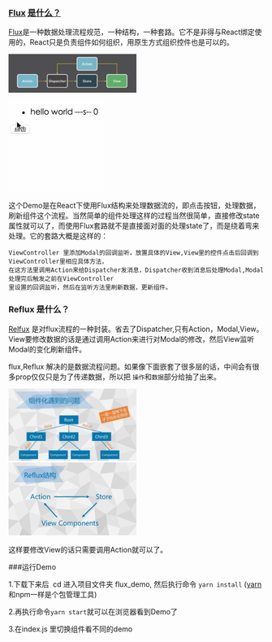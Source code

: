 ### [Flux](https://ryanclark.me/getting-started-with-flux/) [是什么？](https://github.com/facebook/flux)
[Flux](http://blog.andrewray.me/flux-for-stupid-people/)是一种数据处理流程规范，一种结构，一种套路。它不是非得与React绑定使用的，React只是负责组件如何组织，用原生方式组织控件也是可以的。

<img src="https://github.com/AndyFightting/flux_demo/blob/master/image2.png" width="50%" height="50%" />

![](https://github.com/AndyFightting/flux_demo/blob/master/sample.gif)

这个Demo是在React下使用Flux结构来处理数据流的，即点击按钮，处理数据，刷新组件这个流程。当然简单的组件处理这样的过程当然很简单，直接修改state属性就可以了，而使用Flux套路就不是直接面对面的处理state了，而是绕着弯来处理。它的套路大概是这样的：

```
ViewController 里添加Modal的回调监听，放置具体的View,View里的控件点击后回调到ViewController里相应具体方法，
在这方法里调用Action来给Dispatcher发消息，Dispatcher收到消息后处理Modal,Modal处理完后触发之前在ViewController
里设置的回调监听，然后在监听方法里刷新数据，更新组件。
```

### Reflux 是什么？
[Relfux](https://segmentfault.com/a/1190000002793786?utm_source=tuicool#articleHeader16) 是对flux流程的一种封装。省去了Dispatcher,只有Action，Modal,View。View要修改数据的话是通过调用Action来进行对Modal的修改，然后View监听Modal的变化刷新组件。

flux,Reflux 解决的是数据流程问题。如果像下面嵌套了很多层的话，中间会有很多prop仅仅只是为了传递数据，所以把 `操作`和`数据`部分给抽了出来。

<img src="https://github.com/AndyFightting/flux_demo/blob/master/image0.png" width="50%" height="50%" />

<img src="https://github.com/AndyFightting/flux_demo/blob/master/image1.png" width="50%" height="50%" />

这样要修改View的话只需要调用Action就可以了。


###运行Demo

1.下载下来后  cd 进入项目文件夹 flux_demo, 然后执行命令 `yarn install` ([yarn](https://yarnpkg.com/en/docs/install#mac)和npm一样是个包管理工具)

2.再执行命令`yarn start`就可以在浏览器看到Demo了

3.在index.js 里切换组件看不同的demo
